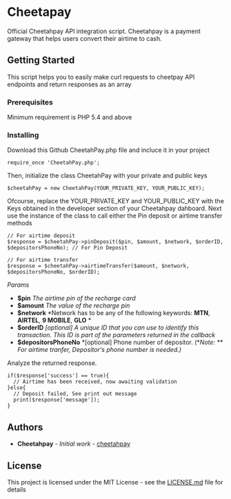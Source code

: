 # Cheetapay
Official Cheetahpay API integration script. Cheetahpay is a payment gateway that helps users convert their airtime to cash.

## Getting Started

This script helps you to easily make curl requests to cheetpay API endpoints and return responses as an array

### Prerequisites

Minimum requirement is PHP 5.4 and above


### Installing

Download this Github CheetahPay.php file and incluce it in your project

```
require_once 'CheetahPay.php';
```

Then, initialize the class CheetahPay with your private and public keys

```
$cheetahPay = new CheetahPay(YOUR_PRIVATE_KEY, YOUR_PUBLIC_KEY);
```

Ofcourse, replace the YOUR_PRIVATE_KEY and YOUR_PUBLIC_KEY with the Keys obtained in the developer section of your Cheetahpay dahboard.
Next use the instance of the class to call either the Pin deposit or airtime transfer methods

```
// For airtime deposit
$response = $cheetahPay->pinDeposit($pin, $amount, $network, $orderID, $depositorsPhoneNo); // For Pin Deposit

// For airtime transfer
$response = $cheetahPay->airtimeTransfer($amount, $network, $depositorsPhoneNo, $orderID);

```

*Params*
 * **$pin** *The airtime pin of the recharge card*
 * **$amount** *The value of the recharge pin*
 * **$network** *Network has to be any of the following keywords: **MTN**, **AIRTEL**, **9 MOBILE**, **GLO** *
 * **$orderID** *[optional] A unique ID that you can use to identify this transaction. This ID is part of the parameters returned in the callback*
 * **$depositorsPhoneNo** *[optional] Phone number of depositor. (**Note: ** For airtime tranfer, Depositor's phone number is needed.)*

Analyze the returned response.
```
if($response['success'] == true){
  // Airtime has been received, now awaiting validation
}else{
  // Deposit failed, See print out message
  print($response['message']);
}
```

## Authors

* **Cheetahpay** - *Initial work* - [cheetahpay](https://github.com/cheetahpay)


## License

This project is licensed under the MIT License - see the [LICENSE.md](LICENSE.md) file for details

